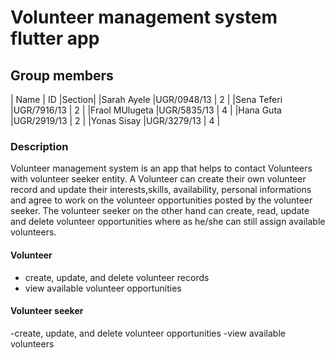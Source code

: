 # Volunteer management system flutter app

## Group members

| Name             | ID         |Section|
|Sarah Ayele       |UGR/0948/13 | 2     |
|Sena Teferi       |UGR/7916/13 | 2     |
|Fraol MUlugeta    |UGR/5835/13 | 4     |
|Hana Guta         |UGR/2919/13 | 2     |
|Yonas Sisay       |UGR/3279/13 | 4     |

### Description

Volunteer management system is an app that helps to contact Volunteers with volunteer seeker entity. A Volunteer can create their own volunteer record and update their interests,skills, availability, personal informations and agree to work on the volunteer opportunities posted by the volunteer seeker. The volunteer seeker on the other hand can create, read, update and delete volunteer opportunities where as he/she can still assign available volunteers.  


#### Volunteer
  - create, update, and delete volunteer records
  - view available volunteer opportunities
 
 #### Volunteer seeker
  -create, update, and delete volunteer opportunities
  -view available volunteers
